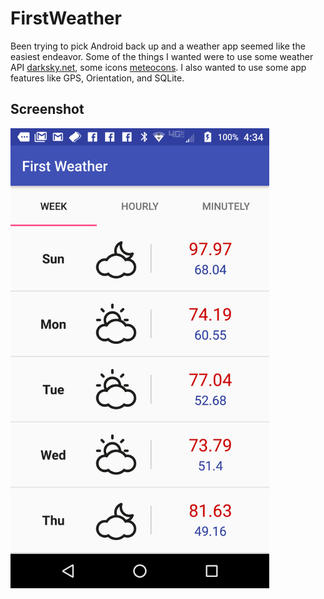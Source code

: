 # FirstWeather

Been trying to pick Android back up and a weather app seemed like the easiest endeavor. Some of the things I wanted were to use some weather API [darksky.net](https://darksky.net), some icons [meteocons](http://www.alessioatzeni.com/meteocons/#). I also wanted to use some app features like GPS, Orientation, and SQLite.

## Screenshot
<img class="image" alt="screenshot" src="./screenshot.png" width="414px"/>
